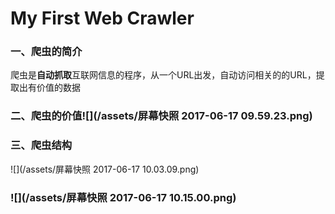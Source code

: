 # My First Web Crawler

### 一、爬虫的简介

爬虫是**自动抓取**互联网信息的程序，从一个URL出发，自动访问相关的的URL，提取出有价值的数据

### 二、爬虫的价值![](/assets/屏幕快照 2017-06-17 09.59.23.png)

### 三、爬虫结构

![](/assets/屏幕快照 2017-06-17 10.03.09.png)

### ![](/assets/屏幕快照 2017-06-17 10.15.00.png)

### 





